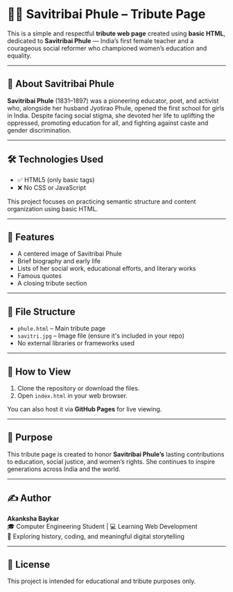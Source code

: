 # 👩‍🏫 Savitribai Phule – Tribute Page

This is a simple and respectful **tribute web page** created using **basic HTML**, dedicated to **Savitribai Phule** — India’s first female teacher and a courageous social reformer who championed women’s education and equality.

---

## 🌟 About Savitribai Phule

**Savitribai Phule** (1831–1897) was a pioneering educator, poet, and activist who, alongside her husband Jyotirao Phule, opened the first school for girls in India. Despite facing social stigma, she devoted her life to uplifting the oppressed, promoting education for all, and fighting against caste and gender discrimination.

---

## 🛠️ Technologies Used

- ✅ HTML5 (only basic tags)
- ❌ No CSS or JavaScript

This project focuses on practicing semantic structure and content organization using basic HTML.

---

## 📁 Features

- A centered image of Savitribai Phule
- Brief biography and early life
- Lists of her social work, educational efforts, and literary works
- Famous quotes
- A closing tribute section

---

## 📂 File Structure

- `phule.html` – Main tribute page
- `savitri.jpg` – Image file (ensure it's included in your repo)
- No external libraries or frameworks used

---

## 🚀 How to View

1. Clone the repository or download the files.
2. Open `index.html` in your web browser.

You can also host it via **GitHub Pages** for live viewing.

---

## 🙏 Purpose

This tribute page is created to honor **Savitribai Phule’s** lasting contributions to education, social justice, and women’s rights. She continues to inspire generations across India and the world.

---

## ✍️ Author

**Akanksha Baykar**  
🎓 Computer Engineering Student | 💻 Learning Web Development  
🌱 Exploring history, coding, and meaningful digital storytelling

---

## 📄 License

This project is intended for educational and tribute purposes only.
